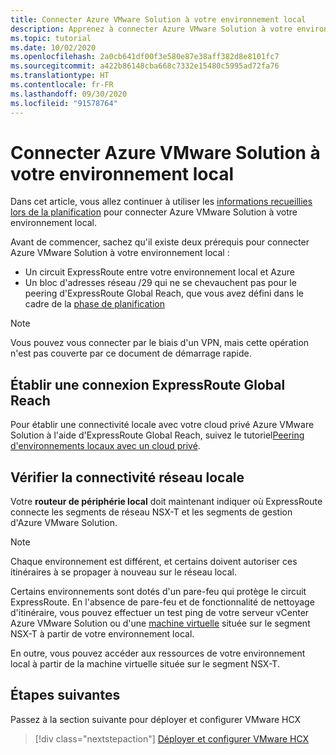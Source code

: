 ```yaml
---
title: Connecter Azure VMware Solution à votre environnement local
description: Apprenez à connecter Azure VMware Solution à votre environnement local.
ms.topic: tutorial
ms.date: 10/02/2020
ms.openlocfilehash: 2a0cb641df00f3e580e87e38aff382d8e8101fc7
ms.sourcegitcommit: a422b86148cba668c7332e15480c5995ad72fa76
ms.translationtype: HT
ms.contentlocale: fr-FR
ms.lasthandoff: 09/30/2020
ms.locfileid: "91578764"
---
```

# <a name="connect-azure-vmware-solution-to-your-on-premises-environment"></a>Connecter Azure VMware Solution à votre environnement local

Dans cet article, vous allez continuer à utiliser les [informations recueillies lors de la planification](production-ready-deployment-steps.md) pour connecter Azure VMware Solution à votre environnement local.

Avant de commencer, sachez qu'il existe deux prérequis pour connecter Azure VMware Solution à votre environnement local :

- Un circuit ExpressRoute entre votre environnement local et Azure
- Un bloc d'adresses réseau /29 qui ne se chevauchent pas pour le peering d'ExpressRoute Global Reach, que vous avez défini dans le cadre de la [phase de planification](production-ready-deployment-steps.md)

>[!NOTE]
> Vous pouvez vous connecter par le biais d'un VPN, mais cette opération n'est pas couverte par ce document de démarrage rapide.

## <a name="establish-an-expressroute-global-reach-connection"></a>Établir une connexion ExpressRoute Global Reach

Pour établir une connectivité locale avec votre cloud privé Azure VMware Solution à l'aide d'ExpressRoute Global Reach, suivez le tutoriel [​​Peering d'environnements locaux avec un cloud privé](tutorial-expressroute-global-reach-private-cloud.md).



## <a name="verify-on-premises-network-connectivity"></a>Vérifier la connectivité réseau locale

Votre **routeur de périphérie local** doit maintenant indiquer où ExpressRoute connecte les segments de réseau NSX-T et les segments de gestion d'Azure VMware Solution.

>[!NOTE]
>Chaque environnement est différent, et certains doivent autoriser ces itinéraires à se propager à nouveau sur le réseau local.  

Certains environnements sont dotés d'un pare-feu qui protège le circuit ExpressRoute.  En l'absence de pare-feu et de fonctionnalité de nettoyage d'itinéraire, vous pouvez effectuer un test ping de votre serveur vCenter Azure VMware Solution ou d'une [machine virtuelle](deploy-azure-vmware-solution.md#add-a-vm-on-the-nsx-t-network-segment) située sur le segment NSX-T à partir de votre environnement local.

En outre, vous pouvez accéder aux ressources de votre environnement local à partir de la machine virtuelle située sur le segment NSX-T.

## <a name="next-steps"></a>Étapes suivantes

Passez à la section suivante pour déployer et configurer VMware HCX

> [!div class="nextstepaction"]
> [Déployer et configurer VMware HCX](tutorial-deploy-vmware-hcx.md)
